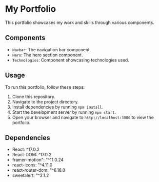 # My Portfolio

This portfolio showcases my work and skills through various components.

## Components

- `Navbar`: The navigation bar component.
- `Hero`: The hero section component.
- `Technologies`: Component showcasing technologies used.

## Usage

To run this portfolio, follow these steps:

1. Clone this repository.
2. Navigate to the project directory.
3. Install dependencies by running `npm install`.
4. Start the development server by running `npm start`.
5. Open your browser and navigate to `http://localhost:3000` to view the portfolio.

## Dependencies

- React: ^17.0.2
- React-DOM: ^17.0.2
- framer-motion": "^11.0.24
- react-icons: "^4.11.0
- react-router-dom: "^6.18.0
- sweetalert: "^2.1.2
